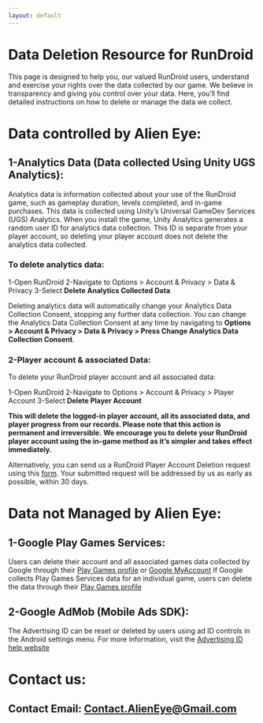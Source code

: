 ```yaml
---
layout: default
---
```


# Data Deletion Resource for RunDroid
This page is designed to help you, our valued RunDroid users, understand and exercise your rights over the data collected by our game. We believe in transparency and giving you control over your data. Here, you’ll find detailed instructions on how to delete or manage the data we collect.

# Data controlled by Alien Eye:
## 1-Analytics Data (Data collected Using Unity UGS Analytics):
Analytics data is information collected about your use of the RunDroid game, such as gameplay duration, levels completed, and in-game purchases. This data is collected using Unity’s Universal GameDev Services (UGS) Analytics.
When you install the game, Unity Analytics generates a random user ID for analytics data collection.
This ID is separate from your player account, so deleting your player account does not delete the analytics data collected.

### To delete analytics data:

1-Open RunDroid
2-Navigate to Options > Account & Privacy > Data & Privacy
3-Select **Delete Analytics Collected Data**

Deleting analytics data will automatically change your Analytics Data Collection Consent, stopping any further data collection.
You can change the Analytics Data Collection Consent at any time by navigating to **Options > Account & Privacy > Data & Privacy > Press Change Analytics Data Collection Consent**.


### 2-Player account & associated Data:
To delete your RunDroid player account and all associated data:

1-Open RunDroid
2-Navigate to Options > Account & Privacy > Player Account
3-Select **Delete Player Account**
  
**This will delete the logged-in player account, all its associated data, and player progress from our records. Please note that this action is permanent and irreversible.**
**We encourage you to delete your RunDroid player account using the in-game method as it’s simpler and takes effect immediately.**

Alternatively, you can send us a RunDroid Player Account Deletion request using this [form](). Your submitted request will be addressed by us as early as possible, within 30 days.

# Data not Managed by Alien Eye:
## 1-Google Play Games Services:
Users can delete their account and all associated games data collected by Google through their [Play Games profile](https://play.google.com/games/profile) or [Google MyAccount](https://myaccount.google.com/)
If Google collects Play Games Services data for an individual game, users can delete the data through their [Play Games profile](https://play.google.com/games/profile)

## 2-Google AdMob (Mobile Ads SDK):
The Advertising ID can be reset or deleted by users using ad ID controls in the Android settings menu. For more information, visit the [Advertising ID help website](https://support.google.com/googleplay/android-developer/answer/6048248#zippy=%2Creset-your-devices-advertising-id%2Cdelete-your-devices-advertising-id)



# Contact us:

## Contact Email: Contact.AlienEye@Gmail.com
